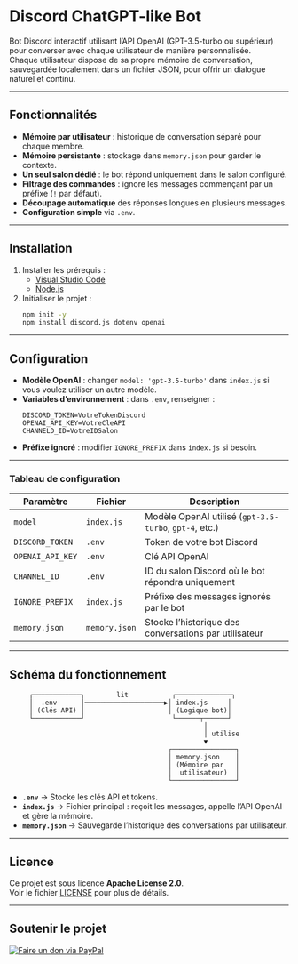 # Discord ChatGPT-like Bot

Bot Discord interactif utilisant l’API OpenAI (GPT-3.5-turbo ou supérieur) pour converser avec chaque utilisateur de manière personnalisée.  
Chaque utilisateur dispose de sa propre mémoire de conversation, sauvegardée localement dans un fichier JSON, pour offrir un dialogue naturel et continu.

---

## Fonctionnalités

- **Mémoire par utilisateur** : historique de conversation séparé pour chaque membre.
- **Mémoire persistante** : stockage dans `memory.json` pour garder le contexte.
- **Un seul salon dédié** : le bot répond uniquement dans le salon configuré.
- **Filtrage des commandes** : ignore les messages commençant par un préfixe (`!` par défaut).
- **Découpage automatique** des réponses longues en plusieurs messages.
- **Configuration simple** via `.env`.

---

## Installation

1. Installer les prérequis :
   - [Visual Studio Code](https://code.visualstudio.com/)
   - [Node.js](https://nodejs.org/fr)
2. Initialiser le projet :
   ```bash
   npm init -y
   npm install discord.js dotenv openai
   ```

---

## Configuration

- **Modèle OpenAI** : changer `model: 'gpt-3.5-turbo'` dans `index.js` si vous voulez utiliser un autre modèle.
- **Variables d’environnement** : dans `.env`, renseigner :
  ```
  DISCORD_TOKEN=VotreTokenDiscord
  OPENAI_API_KEY=VotreCleAPI
  CHANNELD_ID=VotreIDSalon
  ```
- **Préfixe ignoré** : modifier `IGNORE_PREFIX` dans `index.js` si besoin.

---

### Tableau de configuration

| Paramètre                | Fichier        | Description |
|--------------------------|---------------|-------------|
| `model`                  | `index.js`    | Modèle OpenAI utilisé (`gpt-3.5-turbo`, `gpt-4`, etc.) |
| `DISCORD_TOKEN`          | `.env`        | Token de votre bot Discord |
| `OPENAI_API_KEY`         | `.env`        | Clé API OpenAI |
| `CHANNEL_ID`             | `.env`        | ID du salon Discord où le bot répondra uniquement |
| `IGNORE_PREFIX`          | `index.js`    | Préfixe des messages ignorés par le bot |
| `memory.json`            | `memory.json` | Stocke l’historique des conversations par utilisateur |

---

## Schéma du fonctionnement

```
     ┌────────────┐        lit           ┌──────────────┐
     │  .env      │────────────────────▶│ index.js     │
     │ (Clés API) │                     │ (Logique bot)│
     └────────────┘                      └──────┬──────┘
                                                 │
                                                 │ utilise
                                                 ▼
                                        ┌────────────────┐
                                        │ memory.json    │
                                        │ (Mémoire par   │
                                        │  utilisateur)  │
                                        └────────────────┘
```

- **`.env`** → Stocke les clés API et tokens.
- **`index.js`** → Fichier principal : reçoit les messages, appelle l’API OpenAI et gère la mémoire.
- **`memory.json`** → Sauvegarde l’historique des conversations par utilisateur.

---

## Licence
Ce projet est sous licence **Apache License 2.0**.  
Voir le fichier [LICENSE](https://github.com/GhostPunishR/BotGPT/blob/main/LICENSE) pour plus de détails.

---

## Soutenir le projet
[![Faire un don via PayPal](https://img.shields.io/badge/PayPal-Faire_un_don-00457C?style=for-the-badge&logo=paypal)](https://www.paypal.me/MrUrbain)
